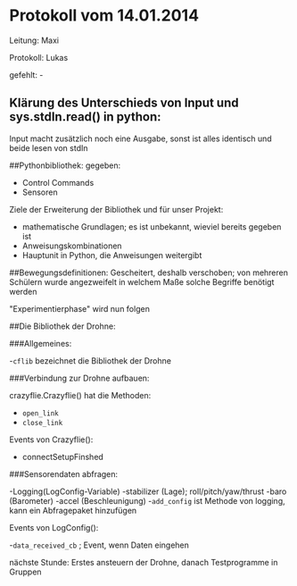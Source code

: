 # Protokoll vom 14.01.2014
Leitung: Maxi

Protokoll: Lukas

gefehlt: -

## Klärung des Unterschieds von Input und sys.stdIn.read() in python:
Input macht zusätzlich noch eine Ausgabe, sonst ist alles identisch und beide lesen von stdIn

##Pythonbibliothek:
gegeben:

- Control Commands
- Sensoren

Ziele der Erweiterung der Bibliothek und für unser Projekt:
  - mathematische Grundlagen; es ist unbekannt, wieviel bereits gegeben ist
  - Anweisungskombinationen
  - Hauptunit in Python, die Anweisungen weitergibt

##Bewegungsdefinitionen:
Gescheitert, deshalb verschoben; von mehreren Schülern wurde angezweifelt in welchem Maße solche Begriffe benötigt werden

"Experimentierphase" wird nun folgen

##Die Bibliothek der Drohne:

###Allgemeines:

-`cflib` bezeichnet die Bibliothek der Drohne

###Verbindung zur Drohne aufbauen:

crazyflie.Crazyflie() hat die Methoden:

- `open_link`
- `close_link`

Events von Crazyflie():

- connectSetupFinshed

###Sensorendaten abfragen:

-Logging(LogConfig-Variable)
-stabilizer (Lage); roll/pitch/yaw/thrust
-baro (Barometer)
-accel (Beschleunigung)
-`add_config` ist Methode von logging, kann ein Abfragepaket hinzufügen

Events von LogConfig():

-`data_received_cb` ; Event, wenn Daten eingehen


nächste Stunde: Erstes ansteuern der Drohne, danach Testprogramme in Gruppen